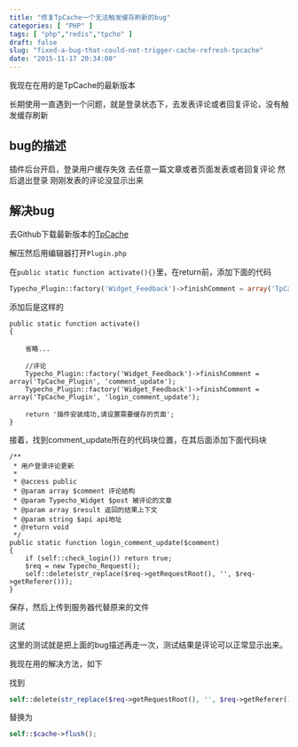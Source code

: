```yaml
---
title: "修复TpCache一个无法触发缓存刷新的bug"
categories: [ "PHP" ]
tags: [ "php","redis","tpcho" ]
draft: false
slug: "fixed-a-bug-that-could-not-trigger-cache-refresh-tpcache"
date: "2015-11-17 20:34:00"
---
```


我现在在用的是TpCache的最新版本

长期使用一直遇到一个问题，就是登录状态下，去发表评论或者回复评论，没有触发缓存刷新

## bug的描述

插件后台开启，登录用户缓存失效
去任意一篇文章或者页面发表或者回复评论
然后退出登录
刚刚发表的评论没显示出来
## 解决bug

去Github下载最新版本的[TpCache](https://github.com/phpgao/TpCache)

解压然后用编辑器打开`Plugin.php`

在`public static function activate(){}`里，在return前，添加下面的代码
```php
Typecho_Plugin::factory('Widget_Feedback')->finishComment = array('TpCache_Plugin', 'login_comment_update');
```
添加后是这样的


<!--more-->


```
public static function activate()
{

    省略...

    //评论
    Typecho_Plugin::factory('Widget_Feedback')->finishComment = array('TpCache_Plugin', 'comment_update');
    Typecho_Plugin::factory('Widget_Feedback')->finishComment = array('TpCache_Plugin', 'login_comment_update');

    return '插件安装成功,请设置需要缓存的页面';
}
```
接着，找到comment_update所在的代码块位置，在其后面添加下面代码块
```
/**
 * 用户登录评论更新
 *
 * @access public
 * @param array $comment 评论结构
 * @param Typecho_Widget $post 被评论的文章
 * @param array $result 返回的结果上下文
 * @param string $api api地址
 * @return void
 */
public static function login_comment_update($comment)
{
    if (self::check_login()) return true;
    $req = new Typecho_Request();
    self::delete(str_replace($req->getRequestRoot(), '', $req->getReferer()));
}
```
保存，然后上传到服务器代替原来的文件

测试

这里的测试就是把上面的bug描述再走一次，测试结果是评论可以正常显示出来。

我现在用的解决方法，如下

找到
```php
self::delete(str_replace($req->getRequestRoot(), '', $req->getReferer()));
```
替换为
```php
self::$cache->flush();
```